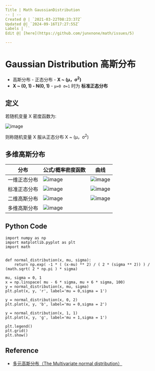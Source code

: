 ```yaml
---
Title | Math GaussianDistribution
-- | --
Created @ | `2021-03-22T08:23:37Z`
Updated @| `2024-09-16T17:27:55Z`
Labels | ``
Edit @| [here](https://github.com/junxnone/math/issues/5)

---
```

# Gaussian Distribution 高斯分布

- 高斯分布 - 正态分布 - **X ~ (μ，σ<sup>2</sup>)**
- **X ~ (0, 1) - N(0, 1)** - `μ=0 σ=1` 时为 **标准正态分布**

##  定义
若随机变量 X 密度函数为:

 ![image](https://user-images.githubusercontent.com/2216970/111960596-e746db80-8b2a-11eb-9b37-a4bd720f191f.png) 

则称随机变量 X 服从正态分布 X ~ (μ，σ<sup>2</sup>)

## 多维高斯分布

分布 | 公式/概率密度函数 | 曲线
-- | -- | --
一维正态分布 | ![image](https://user-images.githubusercontent.com/2216970/111960596-e746db80-8b2a-11eb-9b37-a4bd720f191f.png) |![image](https://user-images.githubusercontent.com/2216970/112079175-a8606680-8bba-11eb-9cec-fd5ff9d933a1.png)
标准正态分布 | ![image](https://user-images.githubusercontent.com/2216970/111960625-ed3cbc80-8b2a-11eb-947b-e70d14cb7a04.png) |  ![image](https://user-images.githubusercontent.com/2216970/111960942-5ae8e880-8b2b-11eb-99f7-d2bc53cae895.png)
二维高斯分布 | ![image](https://user-images.githubusercontent.com/2216970/111961968-ad76d480-8b2c-11eb-8394-f602ece26d39.png) | ![image](https://user-images.githubusercontent.com/2216970/111961984-b1a2f200-8b2c-11eb-8fb1-bf629cfb9c75.png)
多维高斯分布 | ![image](https://user-images.githubusercontent.com/2216970/111963049-0dba4600-8b2e-11eb-8301-4ed57b42695d.png)




## Python Code
```
import numpy as np
import matplotlib.pyplot as plt
import math
 
 
def normal_distribution(x, mu, sigma):
    return np.exp( -1 * ( (x-mu) ** 2) / ( 2 * (sigma ** 2)) ) / (math.sqrt( 2 * np.pi ) * sigma)

mu, sigma = 0, 1
x = np.linspace( mu - 6 * sigma, mu + 6 * sigma, 100)
y = normal_distribution(x, mu, sigma)
plt.plot(x, y, 'r', label='mu = 0,sigma = 1')

y = normal_distribution(x, 0, 2)
plt.plot(x, y, 'b', label='mu = 0,sigma = 2')

y = normal_distribution(x, 1, 1)
plt.plot(x, y, 'g', label='mu = 1,sigma = 1')

plt.legend()
plt.grid()
plt.show()
```


## Reference
- [多元高斯分布（The Multivariate normal distribution）](https://www.cnblogs.com/bingjianing/p/9117330.html)


